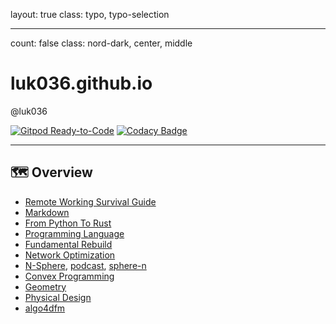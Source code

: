 layout: true
class: typo, typo-selection

---

count: false
class: nord-dark, center, middle

# luk036.github.io

@luk036

[![Gitpod Ready-to-Code](https://img.shields.io/badge/Gitpod-Ready--to--Code-blue?logo=gitpod)](https://gitpod.io/#https://github.com/luk036/luk036.github.io)
[![Codacy Badge](https://api.codacy.com/project/badge/Grade/8f6a673d3177482b9b1d7b77995f0844)](https://app.codacy.com/app/luk036/luk036.github.io?utm_source=github.com&utm_medium=referral&utm_content=luk036/luk036.github.io&utm_campaign=badger)

---

## 🗺️ Overview

- [Remote Working Survival Guide](flows/index.html)
- [Markdown](markdown/index.html)
- [From Python To Rust](rust_by_examples/index.html)
- [Programming Language](proglang/index.html)
- [Fundamental Rebuild](fun/index.html)
- [Network Optimization](net_optim/quickstart.html)
- [N-Sphere](n_sphere/slides.html), [podcast](https://podlm.ai/zh/ai-podcast/2dfo5um2hpw4gp), [sphere-n](https://luk036.github.io/sphere-n)
- [Convex Programming](cvx/index.html)
- [Geometry](projgeom/index.html)
- [Physical Design](phys_des/index.html)
- [algo4dfm](algo4dfm/index.html)

